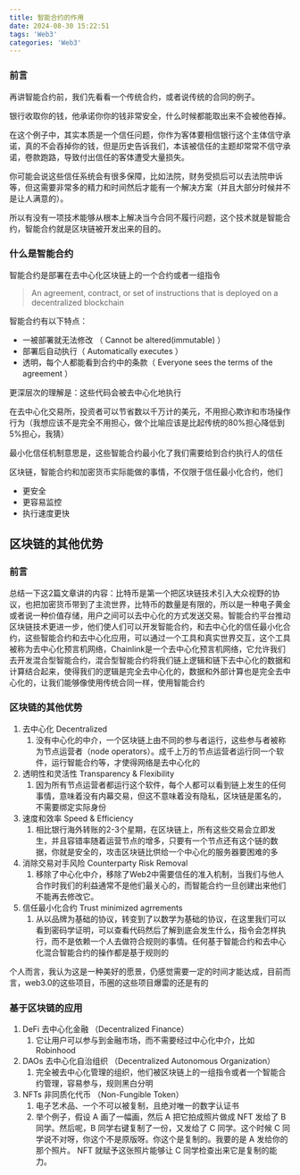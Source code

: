 ```yaml
---
title: 智能合约的作用
date: 2024-08-30 15:22:51
tags: 'Web3'
categories: 'Web3'
---
```


### 前言

再讲智能合约前，我们先看看一个传统合约，或者说传统的合同的例子。

银行收取你的钱，他承诺你你的钱非常安全，什么时候都能取出来不会被他吞掉。

在这个例子中，其实本质是一个信任问题，你作为客体要相信银行这个主体信守承诺，真的不会吞掉你的钱，但是历史告诉我们，本该被信任的主题却常常不信守承诺，卷款跑路，导致付出信任的客体遭受大量损失。

你可能会说这些信任系统会有很多保障，比如法院，财务受损后可以去法院申诉等，但这需要非常多的精力和时间然后才能有一个解决方案（并且大部分时候并不是让人满意的）。

所以有没有一项技术能够从根本上解决当今合同不履行问题，这个技术就是智能合约，智能合约就是区块链被开发出来的目的。

### 什么是智能合约

智能合约是部署在去中心化区块链上的一个合约或者一组指令

> An agreement, contract, or set of instructions that is deployed on a decentralized blockchain

智能合约有以下特点：

- 一被部署就无法修改 （ Cannot be altered(immutable) ）
- 部署后自动执行（ Automatically executes ）
- 透明，每个人都能看到合约中的条款（ Everyone sees the terms of the agreement ）

更深层次的理解是：这些代码会被去中心化地执行

在去中心化交易所，投资者可以节省数以千万计的美元，不用担心欺诈和市场操作行为（我想应该不是完全不用担心，做个比喻应该是比起传统的80%担心降低到5%担心，我猜）

最小化信任机制意思是，这些智能合约最小化了我们需要给到合约执行人的信任

区块链，智能合约和加密货币实际能做的事情，不仅限于信任最小化合约，他们

- 更安全
- 更容易监控
- 执行速度更快

## 区块链的其他优势

### 前言

总结一下这2篇文章讲的内容：比特币是第一个把区块链技术引入大众视野的协议，也把加密货币带到了主流世界，比特币的数量是有限的，所以是一种电子黄金或者说一种价值存储，用户之间可以去中心化的方式发送交易。智能合约平台推动区块链技术更进一步，他们使人们可以开发智能合约，和去中心化的信任最小化合约，这些智能合约和去中心化应用，可以通过一个工具和真实世界交互，这个工具被称为去中心化预言机网络，Chainlink是一个去中心化预言机网络，它允许我们去开发混合型智能合约，混合型智能合约将我们链上逻辑和链下去中心化的数据和计算结合起来，使得我们的逻辑是完全去中心化的，数据和外部计算也是完全去中心化的，让我们能够像使用传统合同一样，使用智能合约

### 区块链的其他优势

1. 去中心化 Decentralized
   1. 没有中心化的中介，一个区块链上由不同的参与者运行，这些参与者被称为节点运营者（node operators）。成千上万的节点运营者运行同一个软件，运行智能合约等，才使得网络是去中心化的
2. 透明性和灵活性 Transparency & Flexibility
   1. 因为所有节点运营者都运行这个软件，每个人都可以看到链上发生的任何事情，意味着没有内幕交易，但这不意味着没有隐私，区块链是匿名的，不需要绑定实际身份
3. 速度和效率 Speed & Efficiency
   1. 相比银行海外转账的2-3个星期，在区块链上，所有这些交易会立即发生，并且容错率随着运营节点的增多，只要有一个节点还有这个链的数据，你就是安全的，攻击区块链比供给一个中心化的服务器要困难的多
4. 消除交易对手风险 Counterparty Risk Removal
   1. 移除了中心化中介，移除了Web2中需要信任的准入机制，当我们与他人合作时我们的利益通常不是他们最关心的，而智能合约一旦创建出来他们不能再去修改它。
5. 信任最小化合约 Trust minimized agrrements
   1. 从以品牌为基础的协议，转变到了以数学为基础的协议，在这里我们可以看到密码学证明，可以查看代码然后了解到底会发生什么，指令会怎样执行，而不是依赖一个人去做符合规则的事情。任何基于智能合约和去中心化混合智能合约的操作都是基于规则的

个人而言，我认为这是一种美好的愿景，仍感觉需要一定的时间才能达成，目前而言，web3.0的这些项目，币圈的这些项目爆雷的还是有的

### 基于区块链的应用

1. DeFi 去中心化金融 （Decentralized Finance）
   1. 它让用户可以参与到金融市场，而不需要经过中心化中介，比如 Robinhood
2. DAOs 去中心化自治组织 （Decentralized Autonomous Organization）
   1. 完全被去中心化管理的组织，他们被区块链上的一组指令或者一个智能合约管理，容易参与，规则黑白分明
3. NFTs 非同质化代币 （Non-Fungible Token）
   1. 电子艺术品、一个不可以被复制，且绝对唯一的数字认证书
   2. 举个例子，假设 A 画了一幅画，然后 A 把它拍成照片做成 NFT 发给了 B 同学。然后呢，B 同学右键复制了一份，又发给了 C 同学。这个时候 C 同学说不对呀，你这个不是原版呀。你这个是复制的。我要的是 A 发给你的那个照片。
      NFT 就赋予这张照片能够让 C 同学检查出来它是复制的能力。
